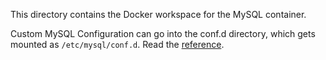 This directory contains the Docker workspace for the MySQL container.

Custom MySQL Configuration can go into the conf.d directory, which gets mounted as `/etc/mysql/conf.d`. Read the [reference](https://hub.docker.com/_/mysql/).
